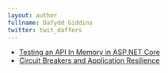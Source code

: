 ```yaml
---
layout: author
fullname: Dafydd Giddins
twitter: twit_daffers
---
```



* <a href="/blog/2019/01/28/testing-an-api-in-memory-in-asp-net-core/">Testing an API In Memory in ASP.NET Core</a>
* <a href="/blog/2017/11/02/circuit-breakers-and-application-resilience/">Circuit Breakers and Application Resilience</a>
